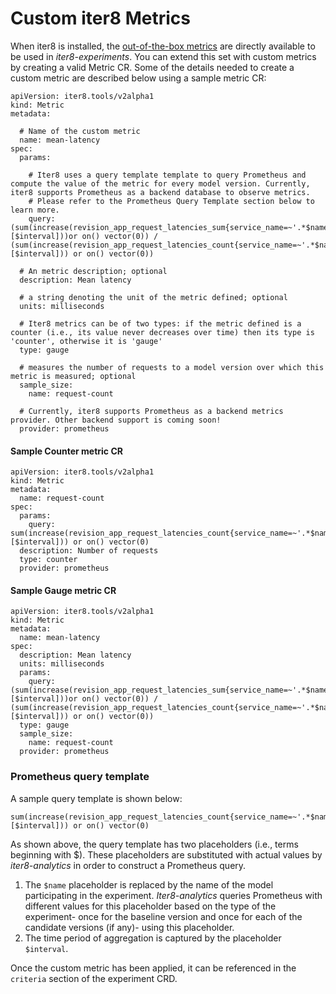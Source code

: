 # Custom iter8 Metrics

When iter8 is installed, the [out-of-the-box metrics](metrics_ootb.md) are directly available to be used in _iter8-experiments_. You can extend this set with custom metrics by creating a valid Metric CR. Some of the details needed to create a custom metric are described below using a sample metric CR:

```
apiVersion: iter8.tools/v2alpha1
kind: Metric
metadata:

  # Name of the custom metric
  name: mean-latency
spec:
  params:

    # Iter8 uses a query template template to query Prometheus and compute the value of the metric for every model version. Currently, iter8 supports Prometheus as a backend database to observe metrics.
    # Please refer to the Prometheus Query Template section below to learn more.
    query: (sum(increase(revision_app_request_latencies_sum{service_name=~'.*$name'}[$interval]))or on() vector(0)) / (sum(increase(revision_app_request_latencies_count{service_name=~'.*$name'}[$interval])) or on() vector(0))
  
  # An metric description; optional
  description: Mean latency

  # a string denoting the unit of the metric defined; optional
  units: milliseconds

  # Iter8 metrics can be of two types: if the metric defined is a counter (i.e., its value never decreases over time) then its type is 'counter', otherwise it is 'gauge' 
  type: gauge

  # measures the number of requests to a model version over which this metric is measured; optional
  sample_size: 
    name: request-count

  # Currently, iter8 supports Prometheus as a backend metrics provider. Other backend support is coming soon!
  provider: prometheus
```


#### Sample Counter metric CR
```
apiVersion: iter8.tools/v2alpha1
kind: Metric
metadata:
  name: request-count
spec:
  params:
    query: sum(increase(revision_app_request_latencies_count{service_name=~'.*$name'}[$interval])) or on() vector(0)
  description: Number of requests
  type: counter
  provider: prometheus
```

#### Sample Gauge metric CR
```
apiVersion: iter8.tools/v2alpha1
kind: Metric
metadata:
  name: mean-latency
spec:
  description: Mean latency
  units: milliseconds
  params:
    query: (sum(increase(revision_app_request_latencies_sum{service_name=~'.*$name'}[$interval]))or on() vector(0)) / (sum(increase(revision_app_request_latencies_count{service_name=~'.*$name'}[$interval])) or on() vector(0))
  type: gauge
  sample_size: 
    name: request-count
  provider: prometheus
```

### Prometheus query template

A sample query template is shown below:

```
sum(increase(revision_app_request_latencies_count{service_name=~'.*$name'}[$interval])) or on() vector(0)
```

As shown above, the query template has two placeholders (i.e., terms beginning with $). These placeholders are substituted with actual values by _iter8-analytics_ in order to construct a Prometheus query.
1) The `$name` placeholder is replaced by the name of the model participating in the experiment. _Iter8-analytics_ queries Prometheus with different values for this placeholder based on the type of the experiment- once for the baseline version and once for each of the candidate versions (if any)- using this placeholder.
2) The time period of aggregation is captured by the placeholder `$interval`.

Once the custom metric has been applied, it can be referenced in the `criteria` section of the experiment CRD.